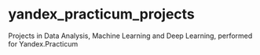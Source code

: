 # yandex_practicum_projects
Projects in Data Analysis, Machine Learning and Deep Learning, performed for Yandex.Practicum
